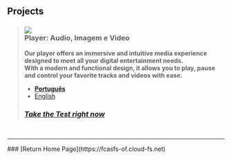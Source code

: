 <script>
  var link = link = document.createElement('link');
    link.rel = 'icon';    link.href = 'favicon.png';     link.type = 'image/png';
    document.head.appendChild(link);
</script>

## Projects 

> ### ![](https://fcasfs-of.cloud-fs.net/Icon/mdpl.png) <br/> Player: Audio, Imagem e Video
> **Our player offers an immersive and intuitive media experience designed to meet all your digital entertainment needs. <br/>With a modern and functional design, it allows you to play, pause and control your favorite tracks and videos with ease.**
> - [**Português**](https://player.fcasfs-of.cloud-fs.net/)
> - [English](https://player.fcasfs-of.cloud-fs.net/en)
> ### [***Take the Test right now***](projects/test/mdpl)

<br/>
<hr />
### [Return Home Page](https://fcasfs-of.cloud-fs.net)
<br/><br/>
